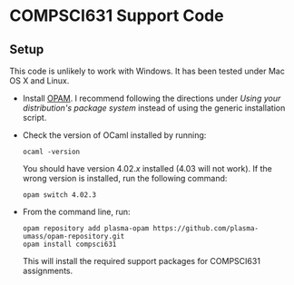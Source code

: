 COMPSCI631 Support Code
=======================

Setup
-----

This code is unlikely to work with Windows. It has been tested under Mac OS X
and Linux.

- Install [OPAM](https://opam.ocaml.org/doc/Install.html). I recommend
  following the directions under *Using your distribution's package
  system* instead of using the generic installation script.
  
- Check the version of OCaml installed by running:

  ```
  ocaml -version
  ```
  
  You should have version 4.02.*x* installed (4.03 will not work). If the wrong version is
  installed, run the following command:
  
  ```
  opam switch 4.02.3
  ```

- From the command line, run:

  ```
  opam repository add plasma-opam https://github.com/plasma-umass/opam-repository.git
  opam install compsci631
  ```

  This will install the required support packages for COMPSCI631 assignments.
